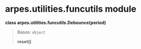 # arpes.utilities.funcutils module

**class arpes.utilities.funcutils.Debounce(period)**

> Bases: `object`
> 
> **reset()**
